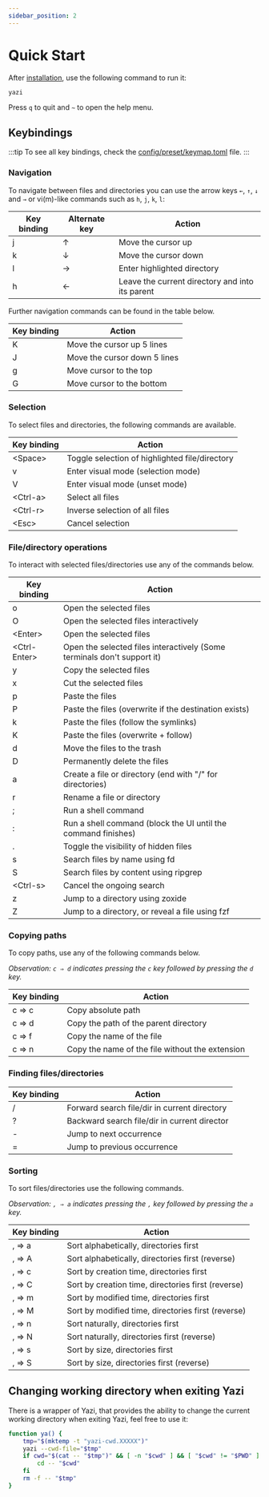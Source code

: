 ```yaml
---
sidebar_position: 2
---
```


# Quick Start

After [installation](./installation.md), use the following command to run it:

```bash
yazi
```

Press `q` to quit and `~` to open the help menu.

## Keybindings

:::tip
To see all key bindings, check the [config/preset/keymap.toml](https://github.com/sxyazi/yazi/blob/main/config/preset/keymap.toml) file.
:::

### Navigation

To navigate between files and directories you can use the arrow keys `←`, `↑`, `↓` and `→` or vi(m)-like commands such as `h`, `j`, `k`, `l`:

| Key binding | Alternate key | Action                                          |
| ----------- | ------------- | ----------------------------------------------- |
| j           | ↑             | Move the cursor up                              |
| k           | ↓             | Move the cursor down                            |
| l           | →             | Enter highlighted directory                     |
| h           | ←             | Leave the current directory and into its parent |

Further navigation commands can be found in the table below.

| Key binding | Action                       |
| ----------- | ---------------------------- |
| K           | Move the cursor up 5 lines   |
| J           | Move the cursor down 5 lines |
| g           | Move cursor to the top       |
| G           | Move cursor to the bottom    |

### Selection

To select files and directories, the following commands are available.

| Key binding | Action                                         |
| ----------- | ---------------------------------------------- |
| <Space\>    | Toggle selection of highlighted file/directory |
| v           | Enter visual mode (selection mode)             |
| V           | Enter visual mode (unset mode)                 |
| <Ctrl-a\>   | Select all files                               |
| <Ctrl-r\>   | Inverse selection of all files                 |
| <Esc\>      | Cancel selection                               |

### File/directory operations

To interact with selected files/directories use any of the commands below.

| Key binding   | Action                                                                  |
| ------------- | ----------------------------------------------------------------------- |
| o             | Open the selected files                                                 |
| O             | Open the selected files interactively                                   |
| <Enter\>      | Open the selected files                                                 |
| <Ctrl-Enter\> | Open the selected files interactively (Some terminals don't support it) |
| y             | Copy the selected files                                                 |
| x             | Cut the selected files                                                  |
| p             | Paste the files                                                         |
| P             | Paste the files (overwrite if the destination exists)                   |
| k             | Paste the files (follow the symlinks)                                   |
| K             | Paste the files (overwrite + follow)                                    |
| d             | Move the files to the trash                                             |
| D             | Permanently delete the files                                            |
| a             | Create a file or directory (end with "/" for directories)               |
| r             | Rename a file or directory                                              |
| ;             | Run a shell command                                                     |
| :             | Run a shell command (block the UI until the command finishes)           |
| .             | Toggle the visibility of hidden files                                   |
| s             | Search files by name using fd                                           |
| S             | Search files by content using ripgrep                                   |
| <Ctrl-s\>     | Cancel the ongoing search                                               |
| z             | Jump to a directory using zoxide                                        |
| Z             | Jump to a directory, or reveal a file using fzf                         |

### Copying paths

To copy paths, use any of the following commands below.

_Observation: `c ⇒ d` indicates pressing the `c` key followed by pressing the `d` key._

| Key binding | Action                                          |
| ----------- | ----------------------------------------------- |
| c ⇒ c       | Copy absolute path                              |
| c ⇒ d       | Copy the path of the parent directory           |
| c ⇒ f       | Copy the name of the file                       |
| c ⇒ n       | Copy the name of the file without the extension |

### Finding files/directories

| Key binding | Action                                       |
| ----------- | -------------------------------------------- |
| /           | Forward search file/dir in current directory |
| ?           | Backward search file/dir in current director |
| -           | Jump to next occurrence                      |
| =           | Jump to previous occurrence                  |

### Sorting

To sort files/directories use the following commands.

_Observation: `, ⇒ a` indicates pressing the `,` key followed by pressing the `a` key._

| Key binding | Action                                             |
| ----------- | -------------------------------------------------- |
| , ⇒ a       | Sort alphabetically, directories first             |
| , ⇒ A       | Sort alphabetically, directories first (reverse)   |
| , ⇒ c       | Sort by creation time, directories first           |
| , ⇒ C       | Sort by creation time, directories first (reverse) |
| , ⇒ m       | Sort by modified time, directories first           |
| , ⇒ M       | Sort by modified time, directories first (reverse) |
| , ⇒ n       | Sort naturally, directories first                  |
| , ⇒ N       | Sort naturally, directories first (reverse)        |
| , ⇒ s       | Sort by size, directories first                    |
| , ⇒ S       | Sort by size, directories first (reverse)          |

## Changing working directory when exiting Yazi

There is a wrapper of Yazi, that provides the ability to change the current working directory when exiting Yazi, feel free to use it:

```bash
function ya() {
	tmp="$(mktemp -t "yazi-cwd.XXXXX")"
	yazi --cwd-file="$tmp"
	if cwd="$(cat -- "$tmp")" && [ -n "$cwd" ] && [ "$cwd" != "$PWD" ]; then
		cd -- "$cwd"
	fi
	rm -f -- "$tmp"
}
```

